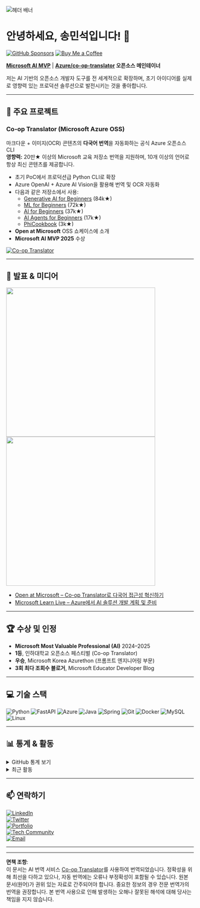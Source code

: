 <!--
CO_OP_TRANSLATOR_METADATA:
{
  "original_hash": "96135e29e95337b6c4e6e3782a268ce1",
  "translation_date": "2025-10-28T01:04:16+00:00",
  "source_file": "README.md",
  "language_code": "ko"
}
-->
![헤더 배너](https://github.com/user-attachments/assets/e5c72b81-0bcb-403a-9efe-76d04991d303)

# 안녕하세요, 송민석입니다! 👋

[![GitHub Sponsors](https://img.shields.io/badge/Sponsor-%E2%9D%A4-lightgrey?logo=githubsponsors&style=for-the-badge)](https://github.com/sponsors/skytin1004)
[![Buy Me a Coffee](https://img.shields.io/badge/Buy%20Me%20a%20Coffee-FFDD00?logo=buymeacoffee&logoColor=black&style=for-the-badge)](https://coff.ee/skytin1004)

**[Microsoft AI MVP](https://mvp.microsoft.com/mvp/profile/78bed86f-8f4b-41f9-ba0c-b707ec42e08c)** | **[Azure/co-op-translator](https://github.com/Azure/co-op-translator) 오픈소스 메인테이너**

저는 AI 기반의 오픈소스 개발자 도구를 전 세계적으로 확장하며, 초기 아이디어를 실제로 영향력 있는 프로덕션 솔루션으로 발전시키는 것을 좋아합니다.

---

## 🚀 주요 프로젝트

### **Co-op Translator (Microsoft Azure OSS)**

마크다운 + 이미지(OCR) 콘텐츠의 **다국어 번역**을 자동화하는 공식 Azure 오픈소스 CLI  
**영향력:** 20만★ 이상의 Microsoft 교육 저장소 번역을 지원하며, 10개 이상의 언어로 항상 최신 콘텐츠를 제공합니다.

- 초기 PoC에서 프로덕션급 Python CLI로 확장
- Azure OpenAI + Azure AI Vision을 활용해 번역 및 OCR 자동화
- 다음과 같은 저장소에서 사용:
  - [Generative AI for Beginners](https://github.com/microsoft/Generative-AI-for-beginners) (84k★)
  - [ML for Beginners](https://github.com/microsoft/ML-for-Beginners) (72k★)
  - [AI for Beginners](https://github.com/microsoft/AI-for-Beginners) (37k★)
  - [AI Agents for Beginners](https://github.com/microsoft/AI-Agents-for-Beginners) (17k★)
  - [PhiCookbook](https://github.com/microsoft/PhiCookbook) (3k★)
- **Open at Microsoft** OSS 쇼케이스에 소개
- **Microsoft AI MVP 2025** 수상

[![Co-op Translator](https://github-readme-stats.vercel.app/api/pin/?username=Azure&repo=co-op-translator&bg_color=ffffff&title_color=0078D4&text_color=333333&border_color=c0d8f0&border_radius=10)](https://github.com/Azure/co-op-translator)

---

## 🎤 발표 & 미디어

<p align="left">
  <a href="https://www.youtube.com/watch?v=jX_swfH_KNU">
    <img src="https://img.youtube.com/vi/jX_swfH_KNU/0.jpg" width="400" />
  </a>
  <a href="https://www.youtube.com/watch?v=Zl_IFvrKaaY">
    <img src="https://img.youtube.com/vi/Zl_IFvrKaaY/0.jpg" width="400" />
  </a>
</p>

- [Open at Microsoft – Co-op Translator로 다국어 접근성 혁신하기](https://www.youtube.com/watch?v=jX_swfH_KNU)  
- [Microsoft Learn Live – Azure에서 AI 솔루션 개발 계획 및 준비](https://www.youtube.com/watch?v=Zl_IFvrKaaY)  

---

## 🏆 수상 및 인정
- **Microsoft Most Valuable Professional (AI)** 2024–2025
- **1등**, 인하대학교 오픈소스 페스티벌 (Co-op Translator)
- **우승**, Microsoft Korea Azurethon (프롬프트 엔지니어링 부문)
- **3회 최다 조회수 블로거**, Microsoft Educator Developer Blog

---

## 💻 기술 스택
![Python](https://img.shields.io/badge/Python-3776AB?logo=python&logoColor=white)
![FastAPI](https://img.shields.io/badge/FastAPI-009688?logo=fastapi&logoColor=white)
![Azure](https://img.shields.io/badge/Microsoft%20Azure-0078D4?logo=microsoftazure&logoColor=white)
![Java](https://img.shields.io/badge/Java-007396?logo=java&logoColor=white)
![Spring](https://img.shields.io/badge/Spring-6DB33F?logo=spring&logoColor=white)
![Git](https://img.shields.io/badge/Git-F05032?logo=git&logoColor=white)
![Docker](https://img.shields.io/badge/Docker-2496ED?logo=docker&logoColor=white)
![MySQL](https://img.shields.io/badge/MySQL-4479A1?logo=mysql&logoColor=white)
![Linux](https://img.shields.io/badge/Linux-FCC624?logo=linux&logoColor=black)

---

## 📊 통계 & 활동
<details>
<summary>GitHub 통계 보기</summary>

[![Stats](https://github-readme-stats.vercel.app/api?username=skytin1004&show_icons=true&theme=tokyonight&rank_icon=github)](https://github.com/anuraghazra/github-readme-stats)  
[![Top Langs](https://github-readme-stats.vercel.app/api/top-langs/?username=skytin1004&layout=compact&theme=tokyonight)](https://github.com/anuraghazra/github-readme-stats)
</details>

<details>
<summary>최근 활동</summary>

<!--START_SECTION:activity-->
1. 🗣 [microsoft/Generative-AI-for-beginners-dotnet](https://github.com/microsoft/Generative-AI-for-beginners-dotnet) 저장소의 [#454](https://github.com/microsoft/Generative-AI-for-beginners-dotnet/pull/454#issuecomment-3441790531) 이슈에 댓글 작성
<!--END_SECTION:activity-->
</details>

---

## 📫 연락하기
[![LinkedIn](https://img.shields.io/badge/LinkedIn-0077B5?logo=linkedin&style=for-the-badge&logoColor=white)](https://www.linkedin.com/in/song-ai/)  
[![Twitter](https://img.shields.io/badge/Twitter-1DA1F2?logo=twitter&style=for-the-badge&logoColor=white)](https://x.com/skytin1004)  
[![Portfolio](https://img.shields.io/badge/Portfolio-343a40?logo=GitHub&style=for-the-badge&logoColor=white)](https://skytin1004.github.io/)  
[![Tech Community](https://img.shields.io/badge/Microsoft_Tech_Community-0078D4?logo=microsoft&style=for-the-badge&logoColor=white)](https://techcommunity.microsoft.com/users/minseok_song/2076234)  
[![Email](https://img.shields.io/badge/Email-minseok.song@mssong.com-0078D4?style=for-the-badge&logo=gmail&logoColor=white)](mailto:minseok.song@mssong.com)

---

---

**면책 조항**:  
이 문서는 AI 번역 서비스 [Co-op Translator](https://github.com/Azure/co-op-translator)를 사용하여 번역되었습니다. 정확성을 위해 최선을 다하고 있으나, 자동 번역에는 오류나 부정확성이 포함될 수 있습니다. 원본 문서(원어)가 권위 있는 자료로 간주되어야 합니다. 중요한 정보의 경우 전문 번역가의 번역을 권장합니다. 본 번역 사용으로 인해 발생하는 오해나 잘못된 해석에 대해 당사는 책임을 지지 않습니다.